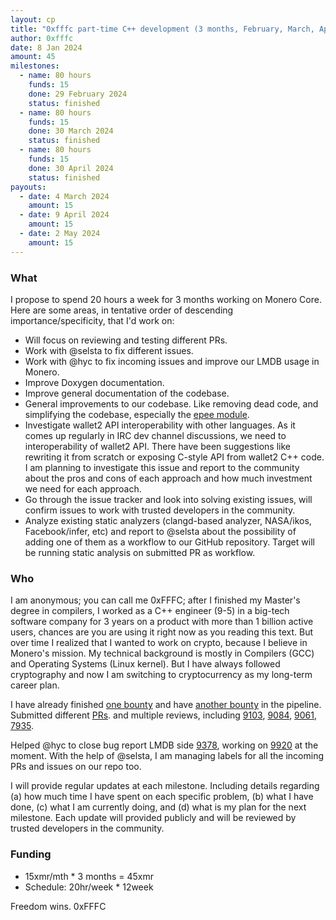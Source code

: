 ```yaml
---
layout: cp
title: "0xfffc part-time C++ development (3 months, February, March, April, 2024)"
author: 0xfffc
date: 8 Jan 2024
amount: 45
milestones:
  - name: 80 hours
    funds: 15
    done: 29 February 2024
    status: finished
  - name: 80 hours
    funds: 15
    done: 30 March 2024
    status: finished
  - name: 80 hours
    funds: 15
    done: 30 April 2024
    status: finished
payouts:
  - date: 4 March 2024
    amount: 15
  - date: 9 April 2024
    amount: 15
  - date: 2 May 2024
    amount: 15
---
```


### What

I propose to spend 20 hours a week for 3 months working on Monero Core. Here are some areas, in tentative order of descending importance/specificity, that I'd work on:
- Will focus on reviewing and testing different PRs.
- Work with @selsta to fix different issues. 
- Work with @hyc to fix incoming issues and improve our LMDB usage in Monero.
- Improve Doxygen documentation.
- Improve general documentation of the codebase.
- General improvements to our codebase. Like removing dead code, and simplifying the codebase, especially the [epee module](https://github.com/monero-project/monero/pull/9090).
- Investigate wallet2 API interoperability with other languages. As it comes up regularly in IRC dev channel discussions, we need to interoperability of wallet2 API. There have been suggestions like rewriting it from scratch or exposing C-style API from wallet2 C++ code. I am planning to investigate this issue and report to the community about the pros and cons of each approach and how much investment we need for each approach.
- Go through the issue tracker and look into solving existing issues, will confirm issues to work with trusted developers in the community.
- Analyze existing static analyzers (clangd-based analyzer, NASA/ikos, Facebook/infer, etc) and report to @selsta about the possibility of adding one of them as a workflow to our GitHub repository. Target will be running static analysis on submitted PR as workflow.

### Who

I am anonymous; you can call me 0xFFFC; after I finished my Master's degree in compilers, I worked as a C++ engineer (9-5) in a big-tech software company for 3 years on a product with more than 1 billion active users, chances are you are using it right now as you reading this text. But over time I realized that I wanted to work on crypto, because I believe in Monero's mission. My technical background is mostly in Compilers (GCC) and Operating Systems (Linux kernel). But I have always followed cryptography and now I am switching to cryptocurrency as my long-term career plan.

I have already finished [one bounty](https://bounties.monero.social/posts/75/6-500m-blake2b-c-dev-challenge-seraphis) and have [another bounty](https://bounties.monero.social/posts/91/1-000m-twofish-addition-to-monero) in the pipeline. Submitted different [PRs](https://github.com/monero-project/monero/pull/9090). and multiple reviews, including [9103](https://github.com/monero-project/monero/pull/9103), [9084](https://github.com/monero-project/monero/pull/9084), [9061](https://github.com/monero-project/monero/pull/9061), [7935](https://github.com/monero-project/monero/pull/7935).

Helped @hyc to close bug report LMDB side [9378](https://bugs.openldap.org/show_bug.cgi?id=9378#c14), working on [9920](https://bugs.openldap.org/show_bug.cgi?id=9920) at the moment. With the help of @selsta, I am managing labels for all the incoming PRs and issues on our repo too. 

I will provide regular updates at each milestone. Including details regarding (a) how much time I have spent on each specific problem, (b) what I have done,  (c) what I am currently doing, and (d) what is my plan for the next milestone. Each update will provided publicly and will be reviewed by trusted developers in the community.

### Funding

- 15xmr/mth * 3 months = 45xmr
- Schedule: 20hr/week * 12week



Freedom wins.
0xFFFC

